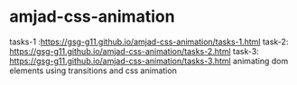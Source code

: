 # amjad-css-animation
tasks-1 :https://gsg-g11.github.io/amjad-css-animation/tasks-1.html
task-2: https://gsg-g11.github.io/amjad-css-animation/tasks-2.html
task-3: https://gsg-g11.github.io/amjad-css-animation/tasks-3.html
animating dom elements using transitions and css animation
